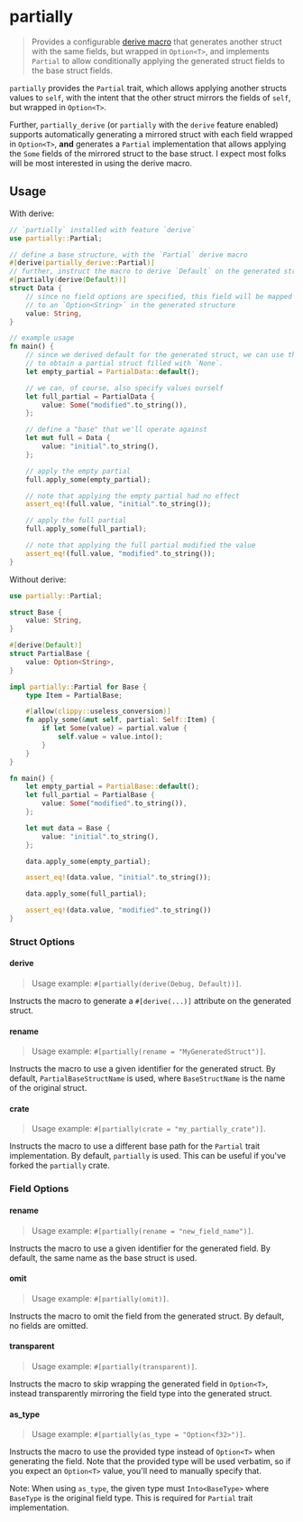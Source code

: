 # partially

> Provides a configurable [derive macro](https://doc.rust-lang.org/reference/procedural-macros.html#derive-macros) that generates another struct with the same fields, but wrapped in `Option<T>`, and implements `Partial` to allow conditionally applying the generated struct fields to the base struct fields.

`partially` provides the `Partial` trait, which allows applying another structs values to `self`, with the intent that the other struct mirrors the fields of `self`, but wrapped in `Option<T>`.

Further, `partially_derive` (or `partially` with the `derive` feature enabled) supports automatically generating a mirrored struct with each field wrapped in `Option<T>`, **and** generates a `Partial` implementation that allows applying the `Some` fields of the mirrored struct to the base struct. I expect most folks will be most interested in using the derive macro.

## Usage

With derive:

```rust
// `partially` installed with feature `derive`
use partially::Partial;

// define a base structure, with the `Partial` derive macro
#[derive(partially_derive::Partial)]
// further, instruct the macro to derive `Default` on the generated structure
#[partially(derive(Default))]
struct Data {
    // since no field options are specified, this field will be mapped
    // to an `Option<String>` in the generated structure
    value: String,
}

// example usage
fn main() {
    // since we derived default for the generated struct, we can use that
    // to obtain a partial struct filled with `None`.
    let empty_partial = PartialData::default();

    // we can, of course, also specify values ourself
    let full_partial = PartialData {
        value: Some("modified".to_string()),
    };

    // define a "base" that we'll operate against
    let mut full = Data {
        value: "initial".to_string(),
    };

    // apply the empty partial
    full.apply_some(empty_partial);

    // note that applying the empty partial had no effect
    assert_eq!(full.value, "initial".to_string());

    // apply the full partial
    full.apply_some(full_partial);

    // note that applying the full partial modified the value
    assert_eq!(full.value, "modified".to_string());
}
```

Without derive:

```rust
use partially::Partial;

struct Base {
    value: String,
}

#[derive(Default)]
struct PartialBase {
    value: Option<String>,
}

impl partially::Partial for Base {
    type Item = PartialBase;

    #[allow(clippy::useless_conversion)]
    fn apply_some(&mut self, partial: Self::Item) {
        if let Some(value) = partial.value {
            self.value = value.into();
        }
    }
}

fn main() {
    let empty_partial = PartialBase::default();
    let full_partial = PartialBase {
        value: Some("modified".to_string()),
    };

    let mut data = Base {
        value: "initial".to_string(),
    };

    data.apply_some(empty_partial);

    assert_eq!(data.value, "initial".to_string());

    data.apply_some(full_partial);

    assert_eq!(data.value, "modified".to_string())
}

```

### Struct Options

#### derive

> Usage example: `#[partially(derive(Debug, Default))]`.

Instructs the macro to generate a `#[derive(...)]` attribute on the generated struct.

#### rename

> Usage example: `#[partially(rename = "MyGeneratedStruct")]`.

Instructs the macro to use a given identifier for the generated struct. By default, `PartialBaseStructName` is used, where `BaseStructName` is the name of the original struct.

#### crate

> Usage example: `#[partially(crate = "my_partially_crate")]`.

Instructs the macro to use a different base path for the `Partial` trait implementation. By default, `partially` is used. This can be useful if you've forked the `partially` crate.

### Field Options

#### rename

> Usage example: `#[partially(rename = "new_field_name")]`.

Instructs the macro to use a given identifier for the generated field. By default, the same name as the base struct is used.

#### omit

> Usage example: `#[partially(omit)]`.

Instructs the macro to omit the field from the generated struct. By default, no fields are omitted.

#### transparent

> Usage example: `#[partially(transparent)]`.

Instructs the macro to skip wrapping the generated field in `Option<T>`, instead transparently mirroring the field type into the generated struct.

#### as_type

> Usage example: `#[partially(as_type = "Option<f32>")]`.

Instructs the macro to use the provided type instead of `Option<T>` when generating the field. Note that the provided type will be used verbatim, so if you expect an `Option<T>` value, you'll need to manually specify that.

Note: When using `as_type`, the given type must `Into<BaseType>` where `BaseType` is the original field type. This is required for `Partial` trait implementation.
